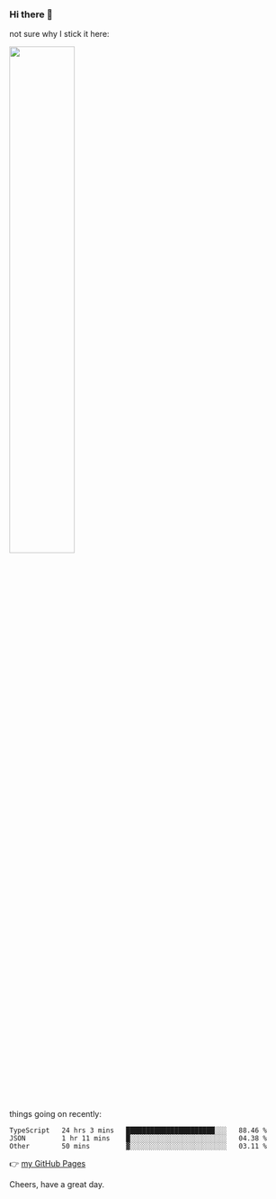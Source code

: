 ### Hi there 👋

not sure why I stick it here:

[<img width="48%" src="https://github-readme-stats.vercel.app/api?username=ykzhukian&show_icons=true&theme=dracula">](https://github.com/anuraghazra/github-readme-stats)


things going on recently:

<!--START_SECTION:waka-->

```text
TypeScript   24 hrs 3 mins   ██████████████████████░░░   88.46 %
JSON         1 hr 11 mins    █░░░░░░░░░░░░░░░░░░░░░░░░   04.38 %
Other        50 mins         ▓░░░░░░░░░░░░░░░░░░░░░░░░   03.11 %
```

<!--END_SECTION:waka-->

👉 [my GitHub Pages](https://ykzhukian.github.io)

Cheers, have a great day.

